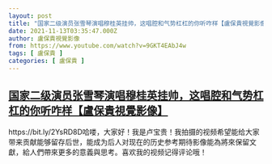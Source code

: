 ```yaml
---
layout: post
title: "国家二级演员张雪琴演唱穆桂英挂帅，这唱腔和气势杠杠的你听咋样【盧保貴視覺影像】"
date: 2021-11-13T03:35:47.000Z
author: 盧保貴視覺影像
from: https://www.youtube.com/watch?v=9GKT4EAbJ4w
tags: [ 盧保貴 ]
categories: [ 盧保貴 ]
---
```

<!--1636774547000-->
[国家二级演员张雪琴演唱穆桂英挂帅，这唱腔和气势杠杠的你听咋样【盧保貴視覺影像】](https://www.youtube.com/watch?v=9GKT4EAbJ4w)
------

<div>
https://bit.ly/2YsRD8D哈喽，大家好！我是卢宝贵！我拍摄的视频希望能给大家带来贡献能够留存后世，能成为后人对现在的历史参考期待影像能為將來保留文獻，給人們帶來更多的意義與思考。喜欢我的视频记得评论哦！
</div>
